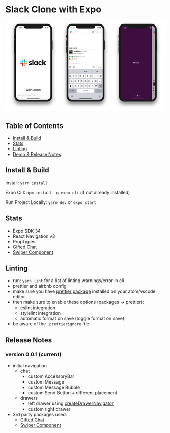 # Slack Clone with Expo

<p align="center">
  <img src="screenshots/screenshare-3_v1.jpg?raw=true" />
</p>

## Table of Contents

- [Install & Build](#install--build)
- [Stats](#stats)
- [Linting](#linting)
- [Demo & Release Notes](#release-notes)

## Install & Build

Install: `yarn install`

Expo CLI: `npm install -g expo-cli` (if not already installed)

Run Project Locally: `yarn dev` or `expo start`

## Stats

- Expo SDK 34
- React Navigation v3
- PropTypes
- [Gifted Chat](https://github.com/FaridSafi/react-native-gifted-chat)
- [Swiper Component](https://github.com/leecade/react-native-swiper)

## Linting

- run: `yarn lint` for a list of linting warnings/error in cli
- prettier and airbnb config
- make sure you have [prettier package](https://atom.io/packages/prettier-atom) installed on your atom/vscode editor
- then make sure to enable these options (packages → prettier):
  - eslint integration
  - stylelint integration
  - automatic format on save (toggle format on save)
- be aware of the `.prettierignore` file

## Release Notes

### version 0.0.1 (current)

- initial navigation
  - chat
    - custom AccessoryBar
    - custom Message
    - custom Message Bubble
    - custom Send Button + different placement
  - drawers
    - left drawer using [createDrawerNavigator](https://reactnavigation.org/docs/en/drawer-navigator.html)
    - custom right drawer
- 3rd party packages used:
  - [Gifted Chat](https://github.com/FaridSafi/react-native-gifted-chat)
  - [Swiper Component](https://github.com/leecade/react-native-swiper)
